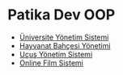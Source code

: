 # Patika Dev OOP
* [Üniversite Yönetim Sistemi](https://github.com/emirhankaya17/patika_oop/blob/main/PRATIK1.md)
* [Hayvanat Bahçesi Yönetimi](https://github.com/emirhankaya17/patika_oop/blob/main/PRATIK2.md)
* [Uçuş Yönetim Sistemi](https://github.com/emirhankaya17/patika_oop/blob/main/PRATIK3.md)
* [Online Film Sistemi](https://github.com/emirhankaya17/patika_oop/blob/main/PRATIK4.md)